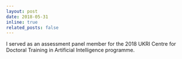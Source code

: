 ```yaml
---
layout: post
date: 2018-05-31
inline: true
related_posts: false
---
```


I served as an assessment panel member for the 2018 UKRI Centre for Doctoral Training in Artificial Intelligence programme.